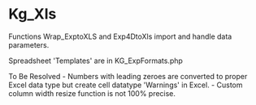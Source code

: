 # Kg_Xls

Functions Wrap_ExptoXLS and Exp4DtoXls import and handle data parameters.

Spreadsheet 'Templates' are in KG_ExpFormats.php

To Be Resolved - Numbers with leading zeroes are converted to proper Excel data type but create cell datatype 'Warnings' in Excel.
               - Custom column width resize function is not 100% precise.



